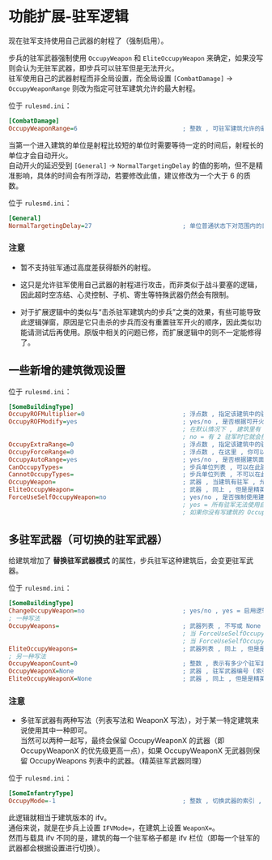 # 功能扩展-驻军逻辑

现在驻军支持使用自己武器的射程了（强制启用）。

步兵的驻军武器强制使用 `OccupyWeapon` 和 `EliteOccupyWeapon` 来确定，如果没写则会认为无驻军武器，即步兵可以驻军但是无法开火。  
驻军使用自己的武器射程而非全局设置，而全局设置 `[CombatDamage]` -> `OccupyWeaponRange` 则改为指定可驻军建筑允许的最大射程。

位于 `rulesmd.ini`：

```ini
[CombatDamage]
OccupyWeaponRange=6                             ; 整数 , 可驻军建筑允许的最大射程
```

当第一个进入建筑的单位是射程比较短的单位时需要等待一定的时间后，射程长的单位才会自动开火。  
自动开火的延迟受到 `[General]` -> `NormalTargetingDelay` 的值的影响，但不是精准影响，具体的时间会有所浮动，若要修改此值，建议修改为一个大于 6 的质数。

位于 `rulesmd.ini`：

```ini
[General]
NormalTargetingDelay=27                         ; 单位普通状态下对范围内的目标进行攻击的延迟时间 , 它提供了一个精确的值 , 27 只是泰伯利亚之日的默认值 , 单位 : 帧
```

### 注意

* 暂不支持驻军通过高度差获得额外的射程。

* 这只是允许驻军使用自己武器的射程进行攻击，而非类似于战斗要塞的逻辑，因此超时空冻结、心灵控制、子机、寄生等特殊武器仍然会有限制。

* 对于扩展逻辑中的类似与“击杀驻军建筑内的步兵”之类的效果，有些可能导致此逻辑弹窗，原因是它只击杀的步兵而没有重置驻军开火的顺序，因此类似功能请测试后再使用。原版中相关的问题已修，而扩展逻辑中的则不一定能修得了。



## 一些新增的建筑微观设置

位于 `rulesmd.ini`：

```ini
[SomeBuildingType]
OccupyROFMultiplier=0                           ; 浮点数 , 指定该建筑中的驻军的攻击速度倍率 , 值小于等于 0 则使用全局设置中的值 , 默认值是 0
OccupyROFModify=yes                             ; yes/no , 是否根据可开火的驻军人数提高武器射速 (OccupyROFMultiplier 仍有效) , 默认值是 yes
                                                ; 在默认情况下 , 建筑里有 1 驻军时驻军会按照正常射速开火 , 有 2 驻军时它会按照 2 倍的射速交替开火 , 有 3 驻军时按照 3 倍的射速
                                                ; no = 有 2 驻军时它就会按照 1 倍的射速交替开火 , 有 3 驻军时还是 1 倍的射速
OccupyExtraRange=0                              ; 浮点数 , 指定该建筑中的驻军的攻击射程增加量 , 负数 = 减少射程 , 默认值是 0
OccupyForceRange=0                              ; 浮点数 , 在这里 , 你可以恢复以前的固定射程的逻辑 , 强制此建筑的所有驻军都使用此射程 , 当此项大于 0 时生效 , 生效时 OccupyExtraRange 仍会额外增加射程
OccupyAutoRange=yes                             ; yes/no , 是否根据建筑面积自动提升射程 , 避免驻军到拥有较大面积的建筑时步兵对外射程不足的问题
CanOccupyTypes=                                 ; 步兵单位列表 , 可以在此建筑驻军开火的步兵列表 (白名单) , 不写或留空表示所有人都可以开火
CannotOccupyTypes=                              ; 步兵单位列表 , 不可以在此建筑驻军开火的步兵列表 (黑名单) , 如果两个列表都设置了就必须同时满足两个列表才能开火 , 然后即使不能开火 , 单位也依然可以进入驻军建筑
OccupyWeapon=                                   ; 武器 , 当建筑有驻军 , 允许驻军开火 , 且没有驻军可以开火时 , 建筑会使用此武器作为驻军武器 (会受到 OccupyROFMultiplier 的影响) , 没写则禁用此功能
EliteOccupyWeapon=                              ; 武器 , 同上 , 但是是精英等级时
ForceUseSelfOccupyWeapon=no                     ; yes/no , 是否强制使用建筑的 OccupyWeapon 武器 , 这是一个优化方案 , 在要求所有步兵都使用同一个驻军武器时 , 它的性能会比较高
                                                ; yes = 所有驻军无法使用自己的驻军武器 , 改为使用建筑的 OccupyWeapon 武器开火 , 且驻军人数越多开火速度越快
                                                ; 如果你没有写建筑的 OccupyWeapon , 则效果基本等同于 CanOccupyFire=no , 还请注意
```



## 多驻军武器（可切换的驻军武器）

给建筑增加了 **替换驻军武器模式** 的属性，步兵驻军这种建筑后，会变更驻军武器。

位于 `rulesmd.ini`：

```ini
[SomeBuildingType]
ChangeOccupyWeapon=no                           ; yes/no , yes = 启用逻辑
; 一种写法
OccupyWeapons=                                  ; 武器列表 , 不写或 None = 无武器 (自动适用 OccupyWeapon 的武器) , 默认值是 None (即无武器 , 不区分大小写)
                                                ; 当 ForceUseSelfOccupyWeapon=yes 时 , 根据驻军人数切换武器 (驻军 1 人时使用索引 0 的驻军武器)
                                                ; 当 ForceUseSelfOccupyWeapon=no 时 , 根据步兵的 OccupyMode 切换武器 (OccupyMode 的值即索引值) , OccupyMode=-1 时将使用步兵的 OccupyWeapon 作为驻军武器
EliteOccupyWeapons=                             ; 武器列表 , 同上 , 但是是精英等级时
; 另一种写法
OccupyWeaponCount=0                             ; 整数 , 表示有多少个驻军武器 (用于 OccupyWeaponX 的 X 最多可以到几) , 默认值是 0
OccupyWeaponX=None                              ; 武器 , 驻军武器编号 (索引从 0 开始) , 相当于 OccupyWeapons 列表中对应索引的项 , 不写或 None = 无武器 (自动适用 OccupyWeapon 的武器) , 默认值是 None (即无武器 , 不区分大小写)
EliteOccupyWeaponX=None                         ; 武器 , 同上 , 但是是精英等级时
```

### 注意

* 多驻军武器有两种写法（列表写法和 WeaponX 写法），对于某一特定建筑来说使用其中一种即可。  
当然可以两种一起写，最终会保留 OccupyWeaponX 的武器（即 OccupyWeaponX 的优先级更高一点），如果 OccupyWeaponX 无武器则保留 OccupyWeapons 列表中的武器。（精英驻军武器同理）

位于 `rulesmd.ini`：

```ini
[SomeInfantryType]
OccupyMode=-1                                   ; 整数 , 切换武器的索引 , -1 = 使用 OccupyWeapon 作为驻军武器
```

此逻辑就相当于建筑版本的 ifv。  
通俗来说，就是在步兵上设置 `IFVMode=`，在建筑上设置 `WeaponX=`。  
然而与载具 ifv 不同的是，建筑的每一个驻军格子都是 ifv 栏位（即每一个驻军的武器都会根据设置进行切换）。